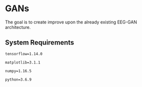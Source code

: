 # GANs
The goal is to create improve upon the already existing EEG-GAN architecture. 

## System Requirements
`tensorflow=1.14.0`

`matplotlib=3.1.1`

`numpy=1.16.5`

`python=3.6.9`
